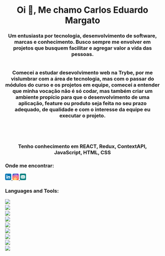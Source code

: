 <h1 align="center">Oi 👋, Me chamo Carlos Eduardo Margato</h1>
<h3 align="center">Um entusiasta por tecnologia, desenvolvimento de software, marcas e conhecimento.
Busco sempre me envolver em projetos que busquem facilitar e agregar valor a vida das pessoas.</br>
</br>
</br>
    Comecei a estudar desevolvimento web na Trybe, por me vislumbrar com a área de tecnologia, mas com o passar do módulos do curso e os projetos em equipe, comecei a entender que minha vocação não é só codar, mas também criar um ambiente propício para que o desenvolvimento de uma aplicação, feature ou produto seja feita no seu prazo adequado, de qualidade e com o interesse da equipe eu executar o projeto.</br>
</br>
</br>
</br>
</br>
Tenho conhecimento em REACT, Redux, ContextAPI, JavaScript, HTML, CSS</h3>

<h3 align="left">Onde me encontrar:</h3>
<p align="left">
    <a href="https://www.linkedin.com/in/carlos-margato/" >
      <img src="https://raw.githubusercontent.com/edent/SuperTinyIcons/bed6907f8e4f5cb5bb21299b9070f4d7c51098c0/images/svg/linkedin.svg" width="4%" />
    </a>
    <a href="https://www.instagram.com/cemargato/" >
      <img src="https://raw.githubusercontent.com/edent/SuperTinyIcons/bed6907f8e4f5cb5bb21299b9070f4d7c51098c0/images/svg/instagram.svg" width="4%"/>
    </a>
    <a href="mailto:cemargato@gmail.com?subject=Contato%20iniciado%20por%20github">
      <img src="https://raw.githubusercontent.com/edent/SuperTinyIcons/bed6907f8e4f5cb5bb21299b9070f4d7c51098c0/images/svg/email.svg" width="4%" />
    </a>
</p>

<h3 align="left">Languages and Tools:</h3>
<p align="left">
  <img src="https://img.shields.io/badge/HTML5-E34F26?style=for-the-badge&logo=html5&logoColor=white" /></br>
  <img src="https://img.shields.io/badge/CSS3-1572B6?style=for-the-badge&logo=css3&logoColor=white" /></br>
  <img src="https://img.shields.io/badge/JavaScript-F7DF1E?style=for-the-badge&logo=javascript&logoColor=black" /></br>
  <img src="https://img.shields.io/badge/React-20232A?style=for-the-badge&logo=react&logoColor=61DAFB" /></br>
  <img src="https://img.shields.io/badge/Redux-593D88?style=for-the-badge&logo=redux&logoColor=white" /></br>
  <img src="https://img.shields.io/badge/Jest-C21325?style=for-the-badge&logo=jest&logoColor=white" /></br>
  <img src="https://img.shields.io/badge/MongoDB-4EA94B?style=for-the-badge&logo=mongodb&logoColor=white" /></br>
  <img src="https://img.shields.io/badge/MySQL-00000F?style=for-the-badge&logo=mysql&logoColor=white" /></br>
  <img src="https://img.shields.io/badge/Node.js-43853D?style=for-the-badge&logo=node.js&logoColor=white"/></br>
</p>
